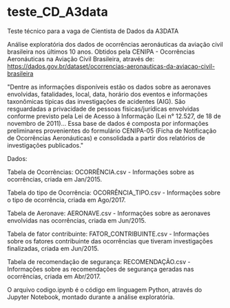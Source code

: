 # teste_CD_A3data
Teste técnico para a vaga de Cientista de Dados da A3DATA

Análise exploratória dos dados de ocorrências aeronáuticas da aviação civil brasileira nos últimos 10 anos.
Obtidos pela CENIPA - Ocorrências Aeronáuticas na Aviação Civil Brasileira, através de: https://dados.gov.br/dataset/ocorrencias-aeronauticas-da-aviacao-civil-brasileira

"Dentre as informações disponíveis estão os dados sobre as aeronaves envolvidas, fatalidades, local, data, horário dos eventos e informações taxonômicas típicas das investigações de acidentes (AIG). São resguardadas a privacidade de pessoas físicas/jurídicas envolvidas conforme previsto pela Lei de Acesso à Informação (Lei n° 12.527, de 18 de novembro de 2011)... Essa base de dados é composta por informações preliminares provenientes do formulário CENIPA-05 (Ficha de Notificação de Ocorrências Aeronáuticas) e consolidada a partir dos relatórios de investigações publicados."

Dados:

Tabela de Ocorrências: OCORRÊNCIA.csv - Informações sobre as ocorrências, criada em Jan/2015.

Tabela do tipo de Ocorrência: OCORRÊNCIA_TIPO.csv - Informações sobre o tipo de ocorrência, criada em Ago/2017.

Tabela de Aeronave: AERONAVE.csv - Informações sobre as aeronaves envolvidas nas ocorrências, criada em Jun/2015.

Tabela de fator contribuinte: FATOR_CONTRIBUINTE.csv - Informações sobre os fatores contribuinte das ocorrências que tiveram investigações finalizadas, criada em Jun/2015.

Tabela de recomendação de segurança: RECOMENDAÇÃO.csv - Informações sobre as recomendações de segurança geradas nas ocorrências, criada em Abr/2017.

O arquivo codigo.ipynb é o código em linguagem Python, através do Jupyter Notebook, montado durante a análise exploratória.
